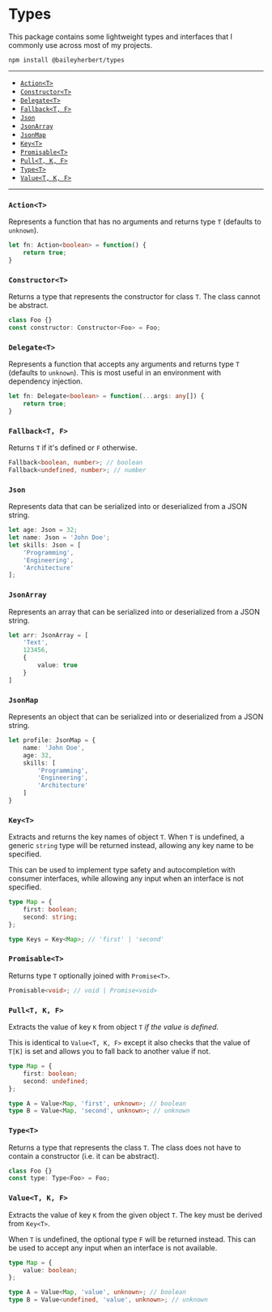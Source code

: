 # Types

This package contains some lightweight types and interfaces that I commonly use across most of my projects.

```
npm install @baileyherbert/types
```

---

- [`Action<T>`](#actiont)
- [`Constructor<T>`](#constructort)
- [`Delegate<T>`](#delegatet)
- [`Fallback<T, F>`](#fallbackt-f)
- [`Json`](#json)
- [`JsonArray`](#jsonarray)
- [`JsonMap`](#jsonmap)
- [`Key<T>`](#keyt)
- [`Promisable<T>`](#promisablet)
- [`Pull<T, K, F>`](#pullt-k-f)
- [`Type<T>`](#typet)
- [`Value<T, K, F>`](#valuet-k-f)

---

### `Action<T>`

Represents a function that has no arguments and returns type `T` (defaults to `unknown`).

```ts
let fn: Action<boolean> = function() {
	return true;
}
```

### `Constructor<T>`

Returns a type that represents the constructor for class `T`. The class cannot be abstract.

```ts
class Foo {}
const constructor: Constructor<Foo> = Foo;
```

### `Delegate<T>`

Represents a function that accepts any arguments and returns type `T` (defaults to `unknown`). This is most useful in
an environment with dependency injection.

```ts
let fn: Delegate<boolean> = function(...args: any[]) {
	return true;
}
```

### `Fallback<T, F>`

Returns `T` if it's defined or `F` otherwise.

```ts
Fallback<boolean, number>; // boolean
Fallback<undefined, number>; // number
```

### `Json`

Represents data that can be serialized into or deserialized from a JSON string.

```ts
let age: Json = 32;
let name: Json = 'John Doe';
let skills: Json = [
	'Programming',
	'Engineering',
	'Architecture'
];
```

### `JsonArray`

Represents an array that can be serialized into or deserialized from a JSON string.

```ts
let arr: JsonArray = [
	'Text',
	123456,
	{
		value: true
	}
]
```

### `JsonMap`

Represents an object that can be serialized into or deserialized from a JSON string.

```ts
let profile: JsonMap = {
	name: 'John Doe',
	age: 32,
	skills: [
		'Programming',
		'Engineering',
		'Architecture'
	]
}
```

### `Key<T>`

Extracts and returns the key names of object `T`. When `T` is undefined, a generic `string` type will be returned
instead, allowing any key name to be specified.

This can be used to implement type safety and autocompletion with consumer interfaces, while allowing any input when an
interface is not specified.

```ts
type Map = {
	first: boolean;
	second: string;
};

type Keys = Key<Map>; // 'first' | 'second'
```

### `Promisable<T>`

Returns type `T` optionally joined with `Promise<T>`.

```ts
Promisable<void>; // void | Promise<void>
```

### `Pull<T, K, F>`

Extracts the value of key `K` from object `T` _if the value is defined_.

This is identical to `Value<T, K, F>` except it also checks that the value of `T[K]` is set and allows you to fall back
to another value if not.

```ts
type Map = {
	first: boolean;
	second: undefined;
};

type A = Value<Map, 'first', unknown>; // boolean
type B = Value<Map, 'second', unknown>; // unknown
```

### `Type<T>`

Returns a type that represents the class `T`. The class does not have to contain a constructor (i.e. it can be
abstract).

```ts
class Foo {}
const type: Type<Foo> = Foo;
```

### `Value<T, K, F>`

Extracts the value of key `K` from the given object `T`. The key must be derived from `Key<T>`.

When `T` is undefined, the optional type `F` will be returned instead. This can be used to accept any input when an
interface is not available.

```ts
type Map = {
	value: boolean;
};

type A = Value<Map, 'value', unknown>; // boolean
type B = Value<undefined, 'value', unknown>; // unknown
```
